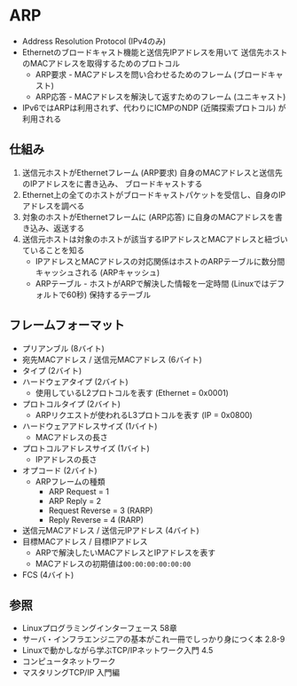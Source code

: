 # ARP
- Address Resolution Protocol (IPv4のみ)
- Ethernetのブロードキャスト機能と送信先IPアドレスを用いて
  送信先ホストのMACアドレスを取得するためのプロトコル
  - ARP要求 - MACアドレスを問い合わせるためのフレーム (ブロードキャスト)
  - ARP応答 - MACアドレスを解決して返すためのフレーム (ユニキャスト)
- IPv6ではARPは利用されず、代わりにICMPのNDP (近隣探索プロトコル) が利用される

## 仕組み
1. 送信元ホストがEthernetフレーム (ARP要求) 自身のMACアドレスと送信先のIPアドレスをに書き込み、
   ブロードキャストする
2. Ethernet上の全てのホストがブロードキャストパケットを受信し、自身のIPアドレスを調べる
3. 対象のホストがEthernetフレームに (ARP応答) に自身のMACアドレスを書き込み、返送する
4. 送信元ホストは対象のホストが該当するIPアドレスとMACアドレスと紐づいていることを知る
    - IPアドレスとMACアドレスの対応関係はホストのARPテーブルに数分間キャッシュされる (ARPキャッシュ)
    - ARPテーブル - ホストがARPで解決した情報を一定時間 (Linuxではデフォルトで60秒) 保持するテーブル

## フレームフォーマット
- プリアンブル (8バイト)
- 宛先MACアドレス / 送信元MACアドレス (6バイト)
- タイプ (2バイト)
- ハードウェアタイプ (2バイト)
  - 使用しているL2プロトコルを表す (Ethernet = 0x0001)
- プロトコルタイプ (2バイト)
  - ARPリクエストが使われるL3プロトコルを表す (IP = 0x0800)
- ハードウェアアドレスサイズ (1バイト)
  - MACアドレスの長さ
- プロトコルアドレスサイズ (1バイト)
  - IPアドレスの長さ
- オプコード (2バイト)
  - ARPフレームの種類
    - ARP Request = 1
    - ARP Reply = 2
    - Request Reverse = 3 (RARP)
    - Reply Reverse = 4 (RARP)
- 送信元MACアドレス / 送信元IPアドレス (4バイト)
- 目標MACアドレス / 目標IPアドレス
  - ARPで解決したいMACアドレスとIPアドレスを表す
  - MACアドレスの初期値は`00:00:00:00:00:00`
- FCS (4バイト)

## 参照
- Linuxプログラミングインターフェース 58章
- サーバ・インフラエンジニアの基本がこれ一冊でしっかり身につく本 2.8-9
- Linuxで動かしながら学ぶTCP/IPネットワーク入門 4.5
- コンピュータネットワーク
- マスタリングTCP/IP 入門編
